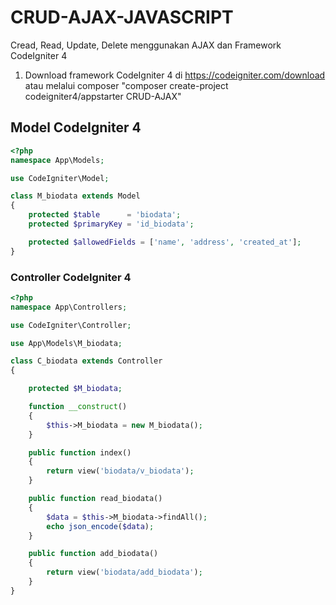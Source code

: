 # CRUD-AJAX-JAVASCRIPT
Cread, Read, Update, Delete menggunakan AJAX dan Framework CodeIgniter 4
1. Download framework CodeIgniter 4 di https://codeigniter.com/download atau melalui composer "composer create-project codeigniter4/appstarter CRUD-AJAX"

## Model CodeIgniter 4
```php
<?php
namespace App\Models;

use CodeIgniter\Model;

class M_biodata extends Model
{
    protected $table      = 'biodata';
    protected $primaryKey = 'id_biodata';

    protected $allowedFields = ['name', 'address', 'created_at'];
}
```

### Controller CodeIgniter 4
```php
<?php
namespace App\Controllers;

use CodeIgniter\Controller;

use App\Models\M_biodata;

class C_biodata extends Controller
{

    protected $M_biodata;

    function __construct()
    {
        $this->M_biodata = new M_biodata();
    }

    public function index()
    {
        return view('biodata/v_biodata');
    }

    public function read_biodata()
    {
        $data = $this->M_biodata->findAll();
        echo json_encode($data);
    }

    public function add_biodata()
    {
        return view('biodata/add_biodata');
    }
}

```
